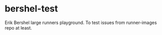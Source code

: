 # bershel-test
Erik Bershel large runners playground. To test issues from runner-images repo at least.
